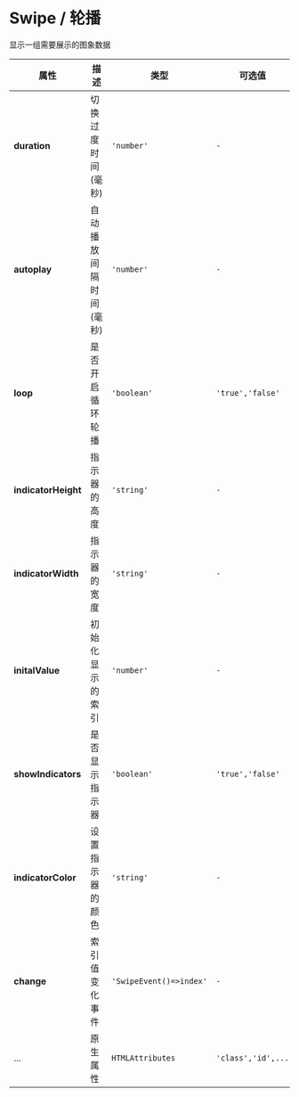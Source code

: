 # Swipe / 轮播

显示一组需要展示的图象数据

<playground
  title="默认的"
  name="ex-swipe-default"
  desc="具备基础风格的轮播图"
/>

<playground
  title="自动的"
  name="ex-swipe-loop"
  desc="通过loop开启循环轮播"
/>

<attributes>
  
<attributes-title title="Swipe Props" />

| 属性                | 描述                   | 类型                    | 可选值             | 默认    |
| ------------------- | ---------------------- | ----------------------- | ------------------ | ------- |
| **duration**        | 切换过度时间(毫秒)     | `'number'`              | `-`                | `300`   |
| **autoplay**        | 自动播放间隔时间(毫秒) | `'number'`              | `-`                | `-`     |
| **loop**            | 是否开启循环轮播       | `'boolean'`             | `'true','false'`   | `false` |
| **indicatorHeight** | 指示器的高度           | `'string'`              | `-`                | `8px`   |
| **indicatorWidth**  | 指示器的宽度           | `'string'`              | `-`                | `8px`   |
| **initalValue**     | 初始化显示的索引       | `'number'`              | `-`                | `0`     |
| **showIndicators**  | 是否显示指示器         | `'boolean'`             | `'true','false'`   | `true`  |
| **indicatorColor**  | 设置指示器的颜色       | `'string'`              | `-`                | `-`     |
| **change**          | 索引值变化事件         | `'SwipeEvent()=>index'` | `-`                | `-`     |
| ...                 | 原生属性               | `HTMLAttributes`        | `'class','id',...` | `-`     |

</attributes>
